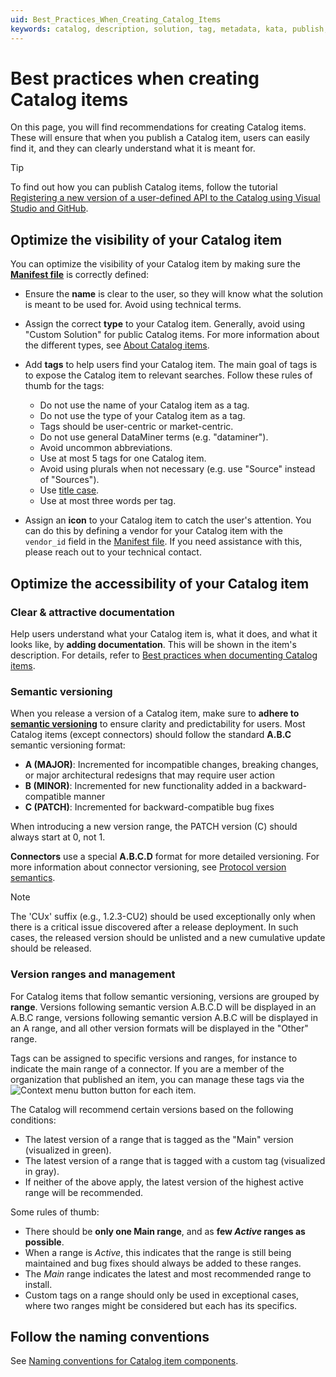 ```yaml
---
uid: Best_Practices_When_Creating_Catalog_Items
keywords: catalog, description, solution, tag, metadata, kata, publish, upload, topic
---
```


# Best practices when creating Catalog items

On this page, you will find recommendations for creating Catalog items. These will ensure that when you publish a Catalog item, users can easily find it, and they can clearly understand what it is meant for.

> [!TIP]
> To find out how you can publish Catalog items, follow the tutorial [Registering a new version of a user-defined API to the Catalog using Visual Studio and GitHub](xref:CICD_Tutorial_For_Other_Items_User_Defined_API_VisualStudio_And_GitHub).

## Optimize the visibility of your Catalog item

You can optimize the visibility of your Catalog item by making sure the [**Manifest file**](xref:Register_Catalog_Item#manifest-file) is correctly defined:

- Ensure the **name** is clear to the user, so they will know what the solution is meant to be used for. Avoid using technical terms.

- Assign the correct **type** to your Catalog item. Generally, avoid using "Custom Solution" for public Catalog items. For more information about the different types, see [About Catalog items](xref:About_the_Catalog_app#about-catalog-items).

- Add **tags** to help users find your Catalog item. The main goal of tags is to expose the Catalog item to relevant searches. Follow these rules of thumb for the tags:

  - Do not use the name of your Catalog item as a tag.
  - Do not use the type of your Catalog item as a tag.
  - Tags should be user-centric or market-centric.
  - Do not use general DataMiner terms (e.g. "dataminer").
  - Avoid uncommon abbreviations.
  - Use at most 5 tags for one Catalog item.
  - Avoid using plurals when not necessary (e.g. use "Source" instead of "Sources").
  - Use [title case](xref:Title_case).
  - Use at most three words per tag.

- Assign an **icon** to your Catalog item to catch the user's attention. You can do this by defining a vendor for your Catalog item with the `vendor_id` field in the [Manifest file](xref:Register_Catalog_Item#manifest-file). If you need assistance with this, please reach out to your technical contact.

## Optimize the accessibility of your Catalog item

### Clear & attractive documentation
Help users understand what your Catalog item is, what it does, and what it looks like, by **adding documentation**. This will be shown in the item's description. For details, refer to [Best practices when documenting Catalog items](xref:Best_Practices_When_Documenting_Catalog_Items).

### Semantic versioning
When you release a version of a Catalog item, make sure to **adhere to [semantic versioning](#semantic-versioning)** to ensure clarity and predictability for users. Most Catalog items (except connectors) should follow the standard **A.B.C** semantic versioning format:

- **A (MAJOR)**: Incremented for incompatible changes, breaking changes, or major architectural redesigns that may require user action
- **B (MINOR)**: Incremented for new functionality added in a backward-compatible manner  
- **C (PATCH)**: Incremented for backward-compatible bug fixes

When introducing a new version range, the PATCH version (C) should always start at 0, not 1.

**Connectors** use a special **A.B.C.D** format for more detailed versioning. For more information about connector versioning, see [Protocol version semantics](xref:ProtocolVersionSemantics).

> [!NOTE]
> The 'CUx' suffix (e.g., 1.2.3-CU2) should be used exceptionally only when there is a critical issue discovered after a release deployment. In such cases, the released version should be unlisted and a new cumulative update should be released.

### Version ranges and management

For Catalog items that follow semantic versioning, versions are grouped by **range**. Versions following semantic version A.B.C.D will be displayed in an A.B.C range, versions following semantic version A.B.C will be displayed in an A range, and all other version formats will be displayed in the "Other" range.

Tags can be assigned to specific versions and ranges, for instance to indicate the main range of a connector. If you are a member of the organization that published an item, you can manage these tags via the ![Context menu button](~/user-guide/images/Catalog_context_menu.png) button for each item.

The Catalog will recommend certain versions based on the following conditions:

- The latest version of a range that is tagged as the "Main" version (visualized in green).
- The latest version of a range that is tagged with a custom tag (visualized in gray).
- If neither of the above apply, the latest version of the highest active range will be recommended.

Some rules of thumb:
- There should be **only one Main range**, and as **few *Active* ranges as possible**.
- When a range is *Active*, this indicates that the range is still being maintained and bug fixes should always be added to these ranges.
- The *Main* range indicates the latest and most recommended range to install.
- Custom tags on a range should only be used in exceptional cases, where two ranges might be considered but each has its specifics.

## Follow the naming conventions

See [Naming conventions for Catalog item components](xref:Naming_Conventions_For_Catalog_Item_Components).
